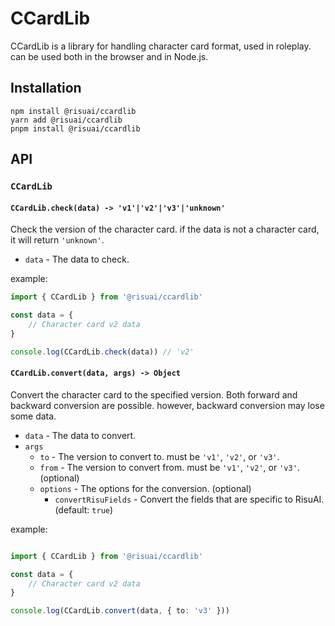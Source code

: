 # CCardLib

CCardLib is a library for handling character card format, used in roleplay. can be used both in the browser and in Node.js.

## Installation

```
npm install @risuai/ccardlib
yarn add @risuai/ccardlib
pnpm install @risuai/ccardlib
```

## API

### `CCardLib`

#### `CCardLib.check(data) -> 'v1'|'v2'|'v3'|'unknown'`

Check the version of the character card.
if the data is not a character card, it will return `'unknown'`.

- `data` - The data to check.

example:
```typescript
import { CCardLib } from '@risuai/ccardlib'

const data = {
    // Character card v2 data
}

console.log(CCardLib.check(data)) // 'v2'
```

#### `CCardLib.convert(data, args) -> Object`

Convert the character card to the specified version.
Both forward and backward conversion are possible. however, backward conversion may lose some data.

- `data` - The data to convert.
- `args`
  - `to` - The version to convert to. must be `'v1'`, `'v2'`, or `'v3'`.
  - `from` - The version to convert from. must be `'v1'`, `'v2'`, or `'v3'`. (optional)
  - `options` - The options for the conversion. (optional)
    - `convertRisuFields` - Convert the fields that are specific to RisuAI. (default: `true`)

example:

```typescript

import { CCardLib } from '@risuai/ccardlib'

const data = {
    // Character card v2 data
}

console.log(CCardLib.convert(data, { to: 'v3' }))
```